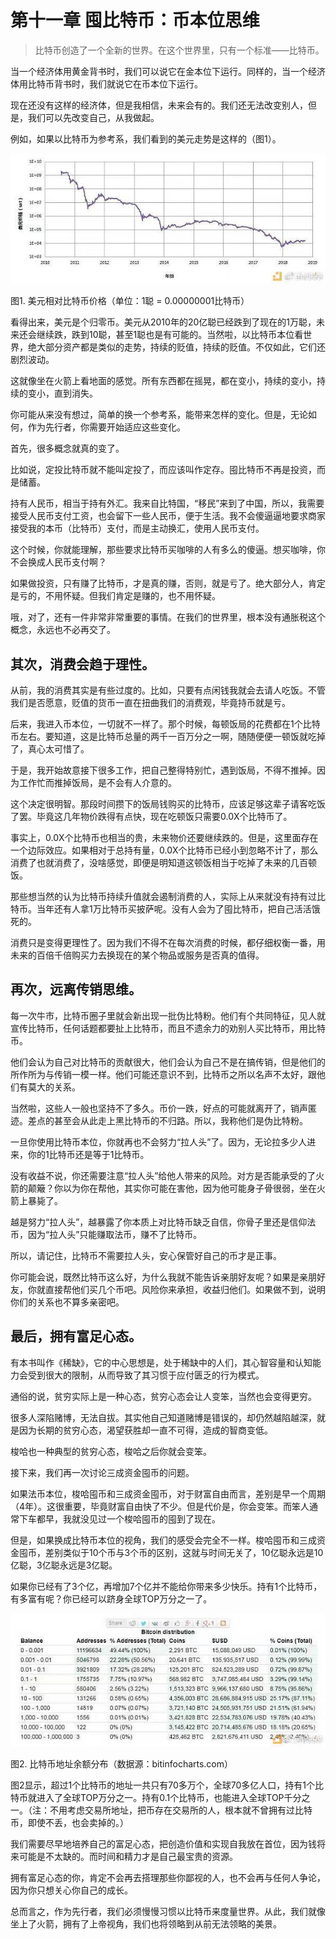 # 第十一章 囤比特币：币本位思维

> 比特币创造了一个全新的世界。在这个世界里，只有一个标准——比特币。

当一个经济体用黄金背书时，我们可以说它在金本位下运行。同样的，当一个经济体用比特币背书时，我们就说它在币本位下运行。

现在还没有这样的经济体，但是我相信，未来会有的。我们还无法改变别人，但是，我们可以先改变自己，从我做起。

例如，如果以比特币为参考系，我们看到的美元走势是这样的（图1）。

![10](https://github.com/wcp5035/0x888/blob/main/docs/images/10.jpeg?raw=true)

图1. 美元相对比特币价格（单位：1聪 = 0.00000001比特币）

看得出来，美元是个归零币。美元从2010年的20亿聪已经跌到了现在的1万聪，未来还会继续跌，跌到10聪，甚至1聪也是有可能的。当然啦，以比特币本位看世界，绝大部分资产都是类似的走势，持续的贬值，持续的贬值。不仅如此，它们还剧烈波动。

这就像坐在火箭上看地面的感觉。所有东西都在摇晃，都在变小，持续的变小，持续的变小，直到消失。

你可能从来没有想过，简单的换一个参考系，能带来怎样的变化。但是，无论如何，作为先行者，你需要开始适应这些变化。

首先，很多概念就真的变了。

比如说，定投比特币就不能叫定投了，而应该叫作定存。囤比特币不再是投资，而是储蓄。

持有人民币，相当于持有外汇。我来自比特国，“移民”来到了中国，所以，我需要接受人民币支付工资，也会留下一些人民币，便于生活。我不会傻逼逼地要求商家接受我的本币（比特币）支付，而是主动换汇，使用人民币支付。

这个时候，你就能理解，那些要求比特币买咖啡的人有多么的傻逼。想买咖啡，你不会换成人民币支付啊？

如果做投资，只有赚了比特币，才是真的赚，否则，就是亏了。绝大部分人，肯定是亏的，不用怀疑。但我们肯定是赚的，也不用怀疑。

哦，对了，还有一件非常非常重要的事情。在我们的世界里，根本没有通胀税这个概念，永远也不必再交了。

## 其次，消费会趋于理性。

从前，我的消费其实是有些过度的。比如，只要有点闲钱我就会去请人吃饭。不管我们是否愿意，贬值的货币一直在扭曲我们的消费观，毕竟持币就是亏。

后来，我进入币本位，一切就不一样了。那个时候，每顿饭局的花费都在1个比特币左右。要知道，这是比特币总量的两千一百万分之一啊，随随便便一顿饭就吃掉了，真心太可惜了。

于是，我开始故意接下很多工作，把自己整得特别忙，遇到饭局，不得不推掉。因为工作忙而推掉饭局，是不会有人介意的。

这个决定很明智。那段时间攒下的饭局钱购买的比特币，应该足够这辈子请客吃饭了罢。毕竟这几年物价跌得有点快，现在吃顿饭只需要0.0X个比特币了。

事实上，0.0X个比特币也相当的贵，未来物价还要继续跌的。但是，这里面存在一个边际效应。如果相对于总持有量，0.0X个比特币已经小到忽略不计了，那么消费了也就消费了，没啥感觉，即便是明知道这顿饭相当于吃掉了未来的几百顿饭。

那些想当然的认为比特币持续升值就会遏制消费的人，实际上从来就没有持有过比特币。当年还有人拿1万比特币买披萨呢。没有人会为了囤比特币，把自己活活饿死的。

消费只是变得更理性了。因为我们不得不在每次消费的时候，都仔细权衡一番，用未来的百倍千倍购买力去换现在的某个物品或服务是否真的值得。

## 再次，远离传销思维。

每一次牛市，比特币圈子里就会新出现一批伪比特粉。他们有个共同特征，见人就宣传比特币，任何话题都要扯上比特币，而且不遗余力的劝别人买比特币，用比特币。

他们会认为自己对比特币的贡献很大，他们会认为自己不是在搞传销，但是他们的所作所为与传销一模一样。他们可能还意识不到，比特币之所以名声不太好，跟他们有莫大的关系。

当然啦，这些人一般也坚持不了多久。币价一跌，好点的可能就离开了，销声匿迹。差点的甚至会从此走上黑比特币的不归路。所以，我称他们是伪比特粉。

一旦你使用比特币本位，你就再也不会努力“拉人头”了。因为，无论拉多少人进来，你的1比特币还是等于1比特币。

没有收益不说，你还需要注意“拉人头”给他人带来的风险。对方是否能承受的了火箭的颠簸？你以为你在帮他，其实你可能在害他，因为他可能身子骨很弱，坐在火箭上暴毙了。

越是努力“拉人头”，越暴露了你本质上对比特币缺乏自信，你骨子里还是信仰法币，因为“拉人头”只能赚取法币，赚不了比特币。

所以，请记住，比特币不需要拉人头，安心保管好自己的币才是正事。

你可能会说，既然比特币这么好，为什么我就不能告诉亲朋好友呢？如果是亲朋好友，你就直接帮他们买几个币吧。风险你来承担，收益归他们。如果做不到，说明你们的关系也不算多亲密吧。

## 最后，拥有富足心态。

有本书叫作《稀缺》，它的中心思想是，处于稀缺中的人们，其心智容量和认知能力会受到很大的限制，从而导致了其习惯于应付匮乏的行为模式。

通俗的说，贫穷实际上是一种心态，贫穷心态会让人变笨，当然也会变得更穷。

很多人深陷赌博，无法自拔。其实他自己知道赌博是错误的，却仍然越陷越深，就是因为长期的贫穷心态，渴望获胜却一直不可得，造成的智商变低。

梭哈也一种典型的贫穷心态，梭哈之后你就会变笨。

接下来，我们再一次讨论三成资金囤币的问题。

如果法币本位，梭哈囤币和三成资金囤币，对于财富自由而言，差别是早一个周期（4年）。这很重要，毕竟财富自由快了不少。但是代价是，你会变笨。而笨人通常下车都早，我就没见过一个梭哈囤币的囤到了现在。

但是，如果换成比特币本位的视角，我们的感受会完全不一样。梭哈囤币和三成资金囤币，差别类似于10个币与3个币的区别，这就与时间无关了，10亿聪永远是10亿聪，3亿聪永远是3亿聪。

如果你已经有了3个亿，再增加7个亿并不能给你带来多少快乐。持有1个比特币，有多富有呢？你已经可以跻身全球TOP万分之一了。

![11](https://github.com/wcp5035/0x888/blob/main/docs/images/11.jpeg?raw=true)

图2. 比特币地址余额分布（数据源：bitinfocharts.com）

图2显示，超过1个比特币的地址一共只有70多万个，全球70多亿人口，持有1个比特币就进入了全球TOP万分之一。持有0.1个比特币，也能进入全球TOP千分之一。（注：不用考虑交易所地址，把币存在交易所的人，根本就不曾拥有过比特币，即使不丢，也会卖掉的。）

我们需要尽早地培养自己的富足心态，把创造价值和实现自我放在首位，因为钱将来可能是不太缺的。而时间和精力才是自己最宝贵的资源。

拥有富足心态的你，肯定不会再去搭理那些你鄙视的人，也不会再与任何人争论，因为你只想关心你自己的成长。

总而言之，作为先行者，我们必须慢慢习惯以比特币来度量世界。从此，我们就像坐上了火箭，拥有了上帝视角，我们也将领略到从前无法领略的美景。